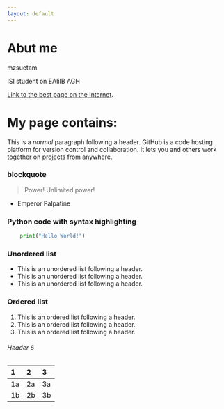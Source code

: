 ```yaml
---
layout: default
---
```


# Abut me

mzsuetam

ISI student on EAIiIB AGH

[Link to the best page on the Internet](mzsuetam.github.io).

# My page contains:

This is a *normal* paragraph following a header. GitHub is a code hosting platform for version control and collaboration. It lets you and others work together on projects from anywhere.

### blockquote

>  Power!
>  Unlimited power!
- Emperor Palpatine

### Python code with syntax highlighting

```python
	print("Hello World!")
```

### Unordered list

*   This is an unordered list following a header.
*   This is an unordered list following a header.
*   This is an unordered list following a header.

### Ordered list

1.  This is an ordered list following a header.
2.  This is an ordered list following a header.
3.  This is an ordered list following a header.

###### Header 6

| 1  | 2  | 3  |
|:---|:---|:---|
| 1a | 2a | 3a |
| 1b | 2b | 3b |
